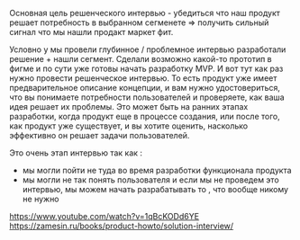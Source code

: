 Основная цель решенческого интервью - убедиться что наш продукт решает потребность в выбранном сегменете => получить сильный сигнал что мы нашли продакт маркет фит. 

Условно у мы провели глубинное / проблемное интервью разработали решение + нашли сегмент. Сделали возможно какой-то прототип в фигме и по сути уже готовы начать разработку MVP. И вот тут как раз нужно провести решенческое интервью. То есть продукт уже имеет предварительное описание концепции, и вам нужно удостовериться, что вы понимаете потребности пользователей и проверяете, как ваша идея решает их проблемы. Это может быть на ранних этапах разработки, когда продукт еще в процессе создания, или после того, как продукт уже существует, и вы хотите оценить, насколько эффективно он решает задачи пользователей.

Это очень этап интервью так как : 
- мы могли пойти не туда во время разработки функционала продукта 
- мы могли не так понять пользователя 
и если мы не проведем это интервью,  мы можем начать разрабатывать то , что вообще никому не нужно 



https://www.youtube.com/watch?v=1qBcKODd6YE
https://zamesin.ru/books/product-howto/solution-interview/